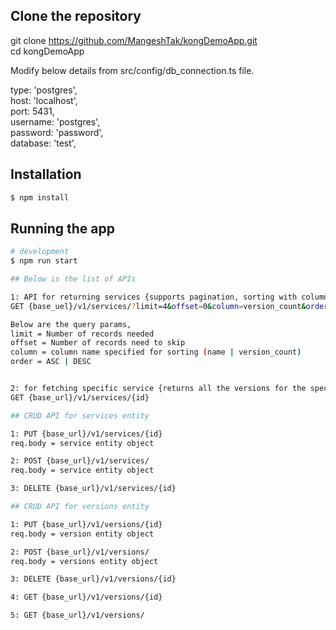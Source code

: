 
## Clone the repository
git clone https://github.com/MangeshTak/kongDemoApp.git \
cd kongDemoApp

Modify below details from src/config/db_connection.ts file.

  type: 'postgres', \
  host: 'localhost',\
  port: 5431,\
  username: 'postgres', \
  password: 'password', \
  database: 'test', 

## Installation

```bash
$ npm install
```

## Running the app

```bash
# development
$ npm run start

## Below is the list of APIs 

1: API for returning services {supports pagination, sorting with column and order specified, filtering by specified search string}
GET {base_uel}/v1/services/?limit=4&offset=0&column=version_count&order=DESC&searchString=se

Below are the query params,
limit = Number of records needed
offset = Number of records need to skip
column = column name specified for sorting (name | version_count)
order = ASC | DESC


2: for fetching specific service {returns all the versions for the specific service with the version url}
GET {base_url}/v1/services/{id}

## CRUD API for services entity

1: PUT {base_url}/v1/services/{id}  
req.body = service entity object

2: POST {base_url}/v1/services/
req.body = service entity object

3: DELETE {base_url}/v1/services/{id}

## CRUD API for versions entity

1: PUT {base_url}/v1/versions/{id}  
req.body = version entity object

2: POST {base_url}/v1/versions/
req.body = versions entity object

3: DELETE {base_url}/v1/versions/{id}

4: GET {base_url}/v1/versions/{id}

5: GET {base_url}/v1/versions/
